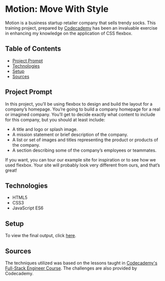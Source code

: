 # **Motion: Move With Style**

Motion is a business startup retailer company that sells trendy socks. This training project, prepared by [Codecademy](https://www.codecademy.com/learn/paths/full-stack-engineer-career-path) has been an invaluable exercise in enhancing my knowledge on the application of CSS flexbox.

## Table of Contents

- [Project Prompt](#project-prompt)
- [Technologies](#technologies)
- [Setup](#setup)
- [Sources](#sources)

## Project Prompt

In this project, you’ll be using flexbox to design and build the layout for a company’s homepage. You’re going to build a company homepage for a real or imagined company. You’ll get to decide exactly what content to include for this company, but you should at least include:

- A title and logo or splash image.
- A mission statement or brief description of the company.
- A list or set of images and titles representing the product or products of the company.
- A section describing some of the company’s employees or teammates.

If you want, you can tour our example site for inspiration or to see how we used flexbox. Your site will probably look very different from ours, and that’s great!

## Technologies

- HTML5
- CSS3
- JavaScript ES6

## Setup

To view the final output, click [here](https://daniellabrador.github.io/codecademy-motion_home_page/).

## Sources

The techniques utilized was based on the lessons taught in [Codecademy's Full-Stack Engineer Course](https://www.codecademy.com/learn/paths/full-stack-engineer-career-path
). The challenges are also provided by Codecademy.

